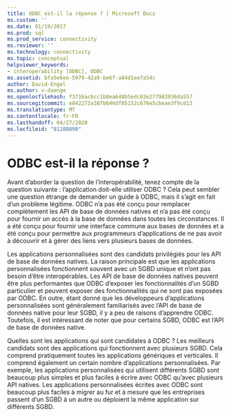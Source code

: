 ```yaml
---
title: ODBC est-il la réponse ? | Microsoft Docs
ms.custom: ''
ms.date: 01/19/2017
ms.prod: sql
ms.prod_service: connectivity
ms.reviewer: ''
ms.technology: connectivity
ms.topic: conceptual
helpviewer_keywords:
- interoperability [ODBC], ODBC
ms.assetid: bfa5e6ee-5979-42a9-be6f-a84d1ee7a54c
author: David-Engel
ms.author: v-daenge
ms.openlocfilehash: f3716acbcc1b8ea648b5edc03e277983936da557
ms.sourcegitcommit: e042272a38fb646df05152c676e5cbeae3f9cd13
ms.translationtype: MT
ms.contentlocale: fr-FR
ms.lasthandoff: 04/27/2020
ms.locfileid: "81288090"
---
```

# <a name="is-odbc-the-answer"></a>ODBC est-il la réponse ?
Avant d’aborder la question de l’interopérabilité, tenez compte de la question suivante : l’application doit-elle utiliser ODBC ? Cela peut sembler une question étrange de demander un guide à ODBC, mais il s’agit en fait d’un problème légitime. ODBC n’a pas été conçu pour remplacer complètement les API de base de données natives et n’a pas été conçu pour fournir un accès à la base de données dans toutes les circonstances. Il a été conçu pour fournir une interface commune aux bases de données et a été conçu pour permettre aux programmeurs d’applications de ne pas avoir à découvrir et à gérer des liens vers plusieurs bases de données.  
  
 Les applications personnalisées sont des candidats privilégiés pour les API de base de données natives. La raison principale est que les applications personnalisées fonctionnent souvent avec un SGBD unique et n’ont pas besoin d’être interopérables. Les API de base de données natives peuvent être plus performantes que ODBC d’exposer les fonctionnalités d’un SGBD particulier et peuvent exposer des fonctionnalités qui ne sont pas exposées par ODBC. En outre, étant donné que les développeurs d’applications personnalisées sont généralement familiarisés avec l’API de base de données native pour leur SGBD, il y a peu de raisons d’apprendre ODBC. Toutefois, il est intéressant de noter que pour certains SGBD, ODBC est l’API de base de données native.  
  
 Quelles sont les applications qui sont candidates à ODBC ? Les meilleurs candidats sont des applications qui fonctionnent avec plusieurs SGBD. Cela comprend pratiquement toutes les applications génériques et verticales. Il comprend également un certain nombre d’applications personnalisées. Par exemple, les applications personnalisées qui utilisent différents SGBD sont beaucoup plus simples et plus faciles à écrire avec ODBC qu’avec plusieurs API natives. Les applications personnalisées écrites avec ODBC sont beaucoup plus faciles à migrer au fur et à mesure que les entreprises passent d’un SGBD à un autre ou déploient la même application sur différents SGBD.
